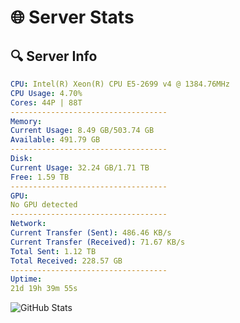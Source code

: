 # 🌐 Server Stats
## 🔍 Server Info
```yaml
CPU: Intel(R) Xeon(R) CPU E5-2699 v4 @ 1384.76MHz
CPU Usage: 4.70%
Cores: 44P | 88T
-----------------------------------
Memory:
Current Usage: 8.49 GB/503.74 GB
Available: 491.79 GB
-----------------------------------
Disk:
Current Usage: 32.24 GB/1.71 TB
Free: 1.59 TB
-----------------------------------
GPU:
No GPU detected
-----------------------------------
Network:
Current Transfer (Sent): 486.46 KB/s
Current Transfer (Received): 71.67 KB/s
Total Sent: 1.12 TB
Total Received: 228.57 GB
-----------------------------------
Uptime:
21d 19h 39m 55s
```
![GitHub Stats](https://img.shields.io/badge/Updated-2025-05-11_12:48:43-blue)